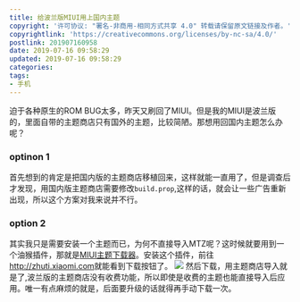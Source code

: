 ```yaml
---
title: 给波兰版MIUI用上国内主题
copyright: '许可协议: "署名-非商用-相同方式共享 4.0" 转载请保留原文链接及作者。'
copyrightlink: 'https://creativecommons.org/licenses/by-nc-sa/4.0/'
postlink: 201907160958
date: 2019-07-16 09:58:29
updated: 2019-07-16 09:58:29
categories:
tags:
- 手机
---
```


迫于各种原生的ROM BUG太多，昨天又刷回了MIUI。但是我的MIUI是波兰版的，里面自带的主题商店只有国外的主题，比较简陋。那想用回国内主题怎么办呢？
<!--more-->

### optinon 1
首先想到的肯定是把国内版的主题商店移植回来，这样就能一直用了，但是调查后才发现，用国内版主题商店需要修改`build.prop`,这样的话，就会让一些广告重新出现，所以这个方案对我来说并不行。

### option 2
其实我只是需要安装一个主题而已，为何不直接导入MTZ呢？这时候就要用到一个油猴插件，那就是[MIUI主题下载器](https://greasyfork.org/en/scripts/374648-miui-%E4%B8%BB%E9%A2%98%E4%B8%8B%E8%BD%BD%E5%99%A8)。安装这个插件，前往<http://zhuti.xiaomi.com>就能看到下载按钮了。
![](https://coolrc-blog.oss-cn-shenzhen.aliyuncs.com/superbed/2019/07/16/5d2d31fa451253d178512fbf.jpg)
然后下载，用主题商店导入就是了,波兰版的主题商店没有收费功能，所以即使是收费的主题也能直接导入后应用。唯一有点麻烦的就是，后面要升级的话就得再手动下载一次。